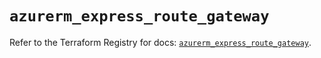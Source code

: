 # `azurerm_express_route_gateway`

Refer to the Terraform Registry for docs: [`azurerm_express_route_gateway`](https://registry.terraform.io/providers/hashicorp/azurerm/4.2.0/docs/resources/express_route_gateway).
